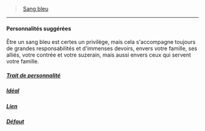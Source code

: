 ﻿---
!Items
Id: background_sangbleu_hd.md#personnalités-suggérées
ParentLink: background_sangbleu_hd.md#sang-bleu
Name: Personnalités suggérées
ParentName: Sang bleu
NameLevel: 4
Attributes: {}
AttributesDictionary: >+
  {}

Description: >+
  Être un sang bleu est certes un privilège, mais cela s'accompagne toujours de grandes responsabilités et d'immenses devoirs, envers votre famille, ses alliés, votre contrée et votre suzerain, mais aussi envers ceux qui servent votre famille.

---
> [Sang bleu](hd_background_sangbleu.md)

---

#### Personnalités suggérées

Être un sang bleu est certes un privilège, mais cela s'accompagne toujours de grandes responsabilités et d'immenses devoirs, envers votre famille, ses alliés, votre contrée et votre suzerain, mais aussi envers ceux qui servent votre famille.



##### [Trait de personnalité](hd_background_sangbleu_trait_de_personnalite.md)



##### [Idéal](hd_background_sangbleu_ideal.md)



##### [Lien](hd_background_sangbleu_lien.md)



##### [Défaut](hd_background_sangbleu_defaut.md)

